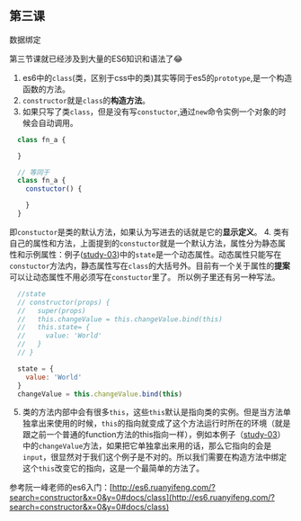 ## 第三课

数据绑定

第三节课就已经涉及到大量的ES6知识和语法了😂

1. es6中的``class``(类，区别于css中的类)其实等同于es5的``prototype``,是一个构造函数的方法。
2. ``constructor``就是``class``的**构造方法**。
3. 如果只写了类``class``，但是没有写``constuctor``,通过``new``命令实例一个对象的时候会自动调用。
```javascript
  class fn_a {

  }

  // 等同于
  class fn_a {
    constuctor() {

    }
  }
```
即``constuctor``是类的默认方法，如果认为写进去的话就是它的**显示定义**。
4. 类有自己的属性和方法，上面提到的``constuctor``就是一个默认方法，属性分为静态属性和示例属性：例子([study-03](https://github.com/daoyi7/r/blob/master/src/study/study-03/study-03.js))中的``state``是一个动态属性。动态属性只能写在``constuctor``方法内，静态属性写在``class``的大括号外。目前有一个关于属性的**提案**可以让动态属性不用必须写在``constuctor``里了。
所以例子里还有另一种写法。
```javascript
  //state
  // constructor(props) {
  //   super(props)
  //   this.changeValue = this.changeValue.bind(this)
  //   this.state= {
  //     value: 'World'
  //   }
  // }

  state = {
    value: 'World'
  }
  changeValue = this.changeValue.bind(this)
```
5. 类的方法内部中会有很多``this``，这些``this``默认是指向类的实例。但是当方法单独拿出来使用的时候，``this``的指向就变成了这个方法运行时所在的环境（就是跟之前一个普通的function方法的this指向一样），例如本例子（[study-03](https://github.com/daoyi7/r/blob/master/src/study/study-03/study-03.js)）中的``changeValue``方法，如果把它单独拿出来用的话，那么它指向的会是``input``，很显然对于我们这个例子是不对的。所以我们需要在构造方法中绑定这个``this``改变它的指向，这是一个最简单的方法了。


参考阮一峰老师的es6入门：[http://es6.ruanyifeng.com/?search=constructor&x=0&y=0#docs/class](http://es6.ruanyifeng.com/?search=constructor&x=0&y=0#docs/class)

